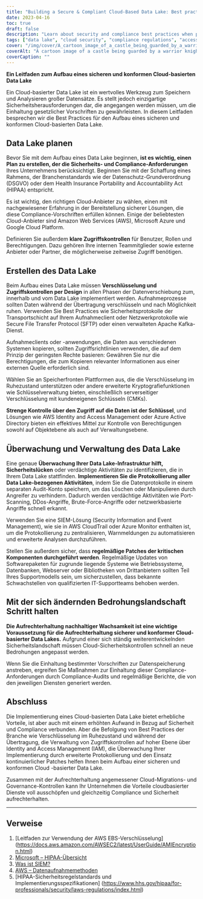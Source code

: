 ```yaml
---
title: "Building a Secure & Compliant Cloud-Based Data Lake: Best practices for protecting stored data"
date: 2023-04-16
toc: true
draft: false
description: "Learn about security and compliance best practices when planning, building and managing cloud-based data lakes in this comprehensive guide."
tags: ["data lake", "cloud security", "compliance regulations", "access controls", "encryption", "AWS", "Azure", "HIPAA", "GDPR", "monitoring", "patching", "cybersecurity", "SIEM solution", "IT support teams", "threat landscape", "cloud migration", "cloud governance"]
cover: "/img/cover/A_cartoon_image_of_a_castle_being_guarded_by_a_warrior.png"
coverAlt: "A cartoon image of a castle being guarded by a warrior knight, symbolizing the concept of strong protection for secure and compliant cloud-based storage"
coverCaption: ""
---
```

 **Ein Leitfaden zum Aufbau eines sicheren und konformen Cloud-basierten Data Lake**  Ein Cloud-basierter Data Lake ist ein wertvolles Werkzeug zum Speichern und Analysieren großer Datensätze. Es stellt jedoch einzigartige Sicherheitsherausforderungen dar, die angegangen werden müssen, um die Einhaltung gesetzlicher Vorschriften zu gewährleisten. In diesem Leitfaden besprechen wir die Best Practices für den Aufbau eines sicheren und konformen Cloud-basierten Data Lake.  ## Data Lake planen  Bevor Sie mit dem Aufbau eines Data Lake beginnen, **ist es wichtig, einen Plan zu erstellen, der die Sicherheits- und Compliance-Anforderungen** Ihres Unternehmens berücksichtigt. Beginnen Sie mit der Schaffung eines Rahmens, der Branchenstandards wie der Datenschutz-Grundverordnung (DSGVO) oder dem Health Insurance Portability and Accountability Act (HIPAA) entspricht.  Es ist wichtig, den richtigen Cloud-Anbieter zu wählen, einen mit nachgewiesener Erfahrung in der Bereitstellung sicherer Lösungen, die diese Compliance-Vorschriften erfüllen können. Einige der beliebtesten Cloud-Anbieter sind Amazon Web Services (AWS), Microsoft Azure und Google Cloud Platform.  Definieren Sie außerdem **klare Zugriffskontrollen** für Benutzer, Rollen und Berechtigungen. Dazu gehören Ihre internen Teammitglieder sowie externe Anbieter oder Partner, die möglicherweise zeitweise Zugriff benötigen.  ## Erstellen des Data Lake  Beim Aufbau eines Data Lake müssen **Verschlüsselung und Zugriffskontrollen per Design** in allen Phasen der Datenverschiebung zum, innerhalb und vom Data Lake implementiert werden. Aufnahmeprozesse sollten Daten während der Übertragung verschlüsseln und nach Möglichkeit ruhen. Verwenden Sie Best Practices wie Sicherheitsprotokolle der Transportschicht auf Ihrem Aufnahmeclient oder Netzwerkprotokolle wie Secure File Transfer Protocol (SFTP) oder einen verwalteten Apache Kafka-Dienst.  Aufnahmeclients oder -anwendungen, die Daten aus verschiedenen Systemen kopieren, sollten Zugriffsrichtlinien verwenden, die auf dem Prinzip der geringsten Rechte basieren: Gewähren Sie nur die Berechtigungen, die zum Kopieren relevanter Informationen aus einer externen Quelle erforderlich sind.  Wählen Sie an Speicherfronten Plattformen aus, die die Verschlüsselung im Ruhezustand unterstützen oder andere erweiterte Kryptografiefunktionen wie Schlüsselverwaltung bieten, einschließlich serverseitiger Verschlüsselung mit kundeneigenen Schlüsseln (CMKs).  **Strenge Kontrolle über den Zugriff auf die Daten ist der Schlüssel**, und Lösungen wie AWS Identity and Access Management oder Azure Active Directory bieten ein effektives Mittel zur Kontrolle von Berechtigungen sowohl auf Objektebene als auch auf Verwaltungsebene.  ## Überwachung und Verwaltung des Data Lake  Eine genaue **Überwachung Ihrer Data Lake-Infrastruktur hilft, Sicherheitslücken** oder verdächtige Aktivitäten zu identifizieren, die in Ihrem Data Lake stattfinden. **Implementieren Sie die Protokollierung aller Data Lake-bezogenen Aktivitäten**, indem Sie die Datenprotokolle in einem separaten Audit-Konto speichern, um das Löschen oder Manipulieren durch Angreifer zu verhindern. Dadurch werden verdächtige Aktivitäten wie Port-Scanning, DDos-Angriffe, Brute-Force-Angriffe oder netzwerkbasierte Angriffe schnell erkannt.  Verwenden Sie eine SIEM-Lösung (Security Information and Event Management), wie sie in AWS CloudTrail oder Azure Monitor enthalten ist, um die Protokollierung zu zentralisieren, Warnmeldungen zu automatisieren und erweiterte Analysen durchzuführen.  Stellen Sie außerdem sicher, dass **regelmäßige Patches der kritischen Komponenten durchgeführt werden**. Regelmäßige Updates von Softwarepaketen für zugrunde liegende Systeme wie Betriebssysteme, Datenbanken, Webserver oder Bibliotheken von Drittanbietern sollten Teil Ihres Supportmodells sein, um sicherzustellen, dass bekannte Schwachstellen von qualifizierten IT-Supportteams behoben werden.  ## Mit der sich ändernden Bedrohungslandschaft Schritt halten  **Die Aufrechterhaltung nachhaltiger Wachsamkeit ist eine wichtige Voraussetzung für die Aufrechterhaltung sicherer und konformer Cloud-basierter Data Lakes.** Aufgrund einer sich ständig weiterentwickelnden Sicherheitslandschaft müssen Cloud-Sicherheitskontrollen schnell an neue Bedrohungen angepasst werden.  Wenn Sie die Einhaltung bestimmter Vorschriften zur Datenspeicherung anstreben, ergreifen Sie Maßnahmen zur Einhaltung dieser Compliance-Anforderungen durch Compliance-Audits und regelmäßige Berichte, die von den jeweiligen Diensten generiert werden.  ## Abschluss  Die Implementierung eines Cloud-basierten Data Lake bietet erhebliche Vorteile, ist aber auch mit einem erhöhten Aufwand in Bezug auf Sicherheit und Compliance verbunden. Aber die Befolgung von Best Practices der Branche wie Verschlüsselung im Ruhezustand und während der Übertragung, die Verwaltung von Zugriffskontrollen auf hoher Ebene über Identity and Access Management (IAM), die Überwachung Ihrer Implementierung durch erweiterte Protokollierung und den Einsatz kontinuierlicher Patches helfen Ihnen beim Aufbau einer sicheren und konformen Cloud -basierter Data Lake.  Zusammen mit der Aufrechterhaltung angemessener Cloud-Migrations- und Governance-Kontrollen kann Ihr Unternehmen die Vorteile cloudbasierter Dienste voll ausschöpfen und gleichzeitig Compliance und Sicherheit aufrechterhalten.  _______  ## Verweise  1. [Leitfaden zur Verwendung der AWS EBS-Verschlüsselung] (https://docs.aws.amazon.com/AWSEC2/latest/UserGuide/AMIEncryption.html) 2. [Microsoft – HIPAA-Übersicht](https://learn.microsoft.com/en-us/azure/compliance/offerings/offering-hipaa-us) 3. [Was ist SIEM?](https://www.varonis.com/blog/what-is-siem) 4. [AWS – Datenaufnahmemethoden](https://docs.aws.amazon.com/whitepapers/latest/building-data-lakes/data-ingestion-methods.html) 5. [HIPAA-Sicherheitsregelstandards und Implementierungsspezifikationen] (https://www.hhs.gov/hipaa/for-professionals/security/laws-regulations/index.html)